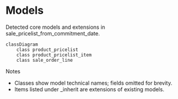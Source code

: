 # Models

Detected core models and extensions in sale_pricelist_from_commitment_date.

```mermaid
classDiagram
    class product_pricelist
    class product_pricelist_item
    class sale_order_line
```

Notes
- Classes show model technical names; fields omitted for brevity.
- Items listed under _inherit are extensions of existing models.
